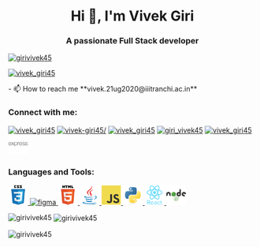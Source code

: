 <h1 align="center">Hi 👋, I'm Vivek Giri</h1>
<h3 align="center">A passionate Full Stack developer</h3>

<p align="left"> <a href="https://github.com/ryo-ma/github-profile-trophy"><img src="https://github-profile-trophy.vercel.app/?username=girivivek45" alt="girivivek45" /></a> </p>

<p align="left"> <a href="https://twitter.com/vivek_giri45" target="blank"><img src="https://img.shields.io/twitter/follow/vivek_giri45?logo=twitter&style=for-the-badge" alt="vivek_giri45" /></a> </p>
- 📫 How to reach me **vivek.21ug2020@iiitranchi.ac.in**

<h3 align="left">Connect with me:</h3>
<p align="left">
<a href="https://twitter.com/vivek_giri45" target="blank"><img align="center" src="https://raw.githubusercontent.com/rahuldkjain/github-profile-readme-generator/master/src/images/icons/Social/twitter.svg" alt="vivek_giri45" height="30" width="40" /></a>
<a href="https://linkedin.com/in/vivek-giri45/" target="blank"><img align="center" src="https://raw.githubusercontent.com/rahuldkjain/github-profile-readme-generator/master/src/images/icons/Social/linked-in-alt.svg" alt="vivek-giri45/" height="30" width="40" /></a>
<a href="https://instagram.com/vivek_giri45" target="blank"><img align="center" src="https://raw.githubusercontent.com/rahuldkjain/github-profile-readme-generator/master/src/images/icons/Social/instagram.svg" alt="vivek_giri45" height="30" width="40" /></a>
<a href="https://www.codechef.com/users/giri_vivek45" target="blank"><img align="center" src="https://cdn.jsdelivr.net/npm/simple-icons@3.1.0/icons/codechef.svg" alt="giri_vivek45" height="30" width="40" /></a>
<a href="https://codeforces.com/profile/vivek_giri45" target="blank"><img align="center" src="https://raw.githubusercontent.com/rahuldkjain/github-profile-readme-generator/master/src/images/icons/Social/codeforces.svg" alt="vivek_giri45" height="30" width="40" /></a>
      <a href="https://expressjs.com" target="_blank"> <img src="https://raw.githubusercontent.com/devicons/devicon/master/icons/express/express-original-wordmark.svg" alt="express" width="40" height="40"/> </a>
</p>

<h3 align="left">Languages and Tools:</h3>
<p align="left">
  <a href="https://www.w3schools.com/css/" target="_blank" rel="noreferrer"> <img src="https://raw.githubusercontent.com/devicons/devicon/master/icons/css3/css3-original-wordmark.svg" alt="css3" width="40" height="40"/> </a> 
  <a href="https://www.figma.com/" target="_blank" rel="noreferrer"> <img src="https://www.vectorlogo.zone/logos/figma/figma-icon.svg" alt="figma" width="40" height="40"/> </a> 
  <a href="https://www.w3.org/html/" target="_blank" rel="noreferrer"> <img src="https://raw.githubusercontent.com/devicons/devicon/master/icons/html5/html5-original-wordmark.svg" alt="html5" width="40" height="40"/> </a> 
  <a href="https://www.java.com" target="_blank" rel="noreferrer"> <img src="https://raw.githubusercontent.com/devicons/devicon/master/icons/java/java-original.svg" alt="java" width="40" height="40"/> </a>
  <a href="https://developer.mozilla.org/en-US/docs/Web/JavaScript" target="_blank" rel="noreferrer"> <img src="https://raw.githubusercontent.com/devicons/devicon/master/icons/javascript/javascript-original.svg" alt="javascript" width="40" height="40"/> </a> 
  <a href="https://www.python.org" target="_blank" rel="noreferrer"> <img src="https://raw.githubusercontent.com/devicons/devicon/master/icons/python/python-original.svg" alt="python" width="40" height="40"/> </a>
  <a href="https://reactjs.org/" target="_blank" rel="noreferrer"> <img src="https://raw.githubusercontent.com/devicons/devicon/master/icons/react/react-original-wordmark.svg" alt="react" width="40" height="40"/> </a>    
  <a href="https://nodejs.org" target="_blank"> <img src="https://raw.githubusercontent.com/devicons/devicon/master/icons/nodejs/nodejs-original-wordmark.svg" alt="nodejs" width="40" height="40"/> </a>
</p>

<p><img align="left" src="https://github-readme-stats.vercel.app/api/top-langs?username=girivivek45&show_icons=true&locale=en&layout=compact" alt="girivivek45" /></p>

<p>&nbsp;<img align="center" src="https://github-readme-stats.vercel.app/api?username=girivivek45&show_icons=true&locale=en" alt="girivivek45" /></p>

<p><img align="center" src="https://github-readme-streak-stats.herokuapp.com/?user=girivivek45&" alt="girivivek45" /></p>
